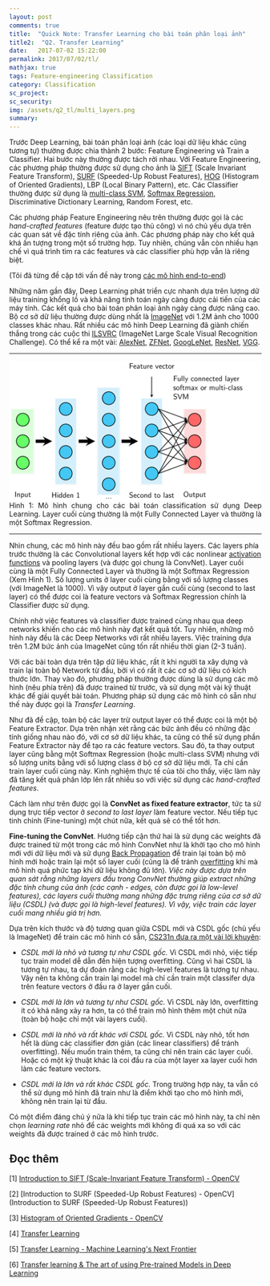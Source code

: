 ```yaml
---
layout: post
comments: true
title:  "Quick Note: Transfer Learning cho bài toán phân loại ảnh"
title2:  "Q2. Transfer Learning"
date:   2017-07-02 15:22:00
permalink: 2017/07/02/tl/
mathjax: true
tags: Feature-engineering Classification
category: Classification
sc_project:
sc_security:
img: /assets/q2_tl/multi_layers.png
summary:
---
```




Trước Deep Learning, bài toán phân loại ảnh (các loại dữ liệu khác cũng tương tự) thường được chia thành 2 bước: Feature Engineering và Train a Classifier. Hai bước này thường được tách rời nhau. Với Feature Engineering, các phương pháp thường được sử dụng cho ảnh là [SIFT](http://docs.opencv.org/3.1.0/da/df5/tutorial_py_sift_intro.html) (Scale Invariant Feature Transform), [SURF](http://docs.opencv.org/3.0-beta/doc/py_tutorials/py_feature2d/py_surf_intro/py_surf_intro.html) (Speeded-Up Robust Features), [HOG](http://www.learnopencv.com/histogram-of-oriented-gradients/) (Histogram of Oriented Gradients), LBP (Local Binary Pattern), etc. Các Classifier thường được sử dụng là [multi-class SVM](/2017/04/28/multiclasssmv/), [Softmax Regression](/2017/02/17/softmax/), Discriminative Dictionary Learning, Random Forest, etc.

Các phương pháp Feature Engineering nêu trên thường được gọi là các _hand-crafted features_ (feature được tạo thủ công) vì nó chủ yếu dựa trên các quan sát về đặc tính riêng của ảnh. Các phương pháp này cho kết quả khá ấn tượng trong một số trường hợp. Tuy nhiên, chúng vẫn còn nhiều hạn chế vì quá trình tìm ra các features và các classifier phù hợp vẫn là riêng biệt.

(Tôi đã từng đề cập tới vấn đề này trong [các mô hình end-to-end](/2017/04/28/multiclasssmv/#-mo-hinh-end-to-end))

Những năm gần đây, Deep Learning phát triển cực nhanh dựa trên lượng dữ liệu training khổng lồ và khả năng tính toán ngày càng được cải tiến của các máy tính. Các kết quả cho bài toán phân loại ảnh ngày càng được nâng cao. Bộ cơ sở dữ liệu thường được dùng nhất là [ImageNet](https://www.image-net.org) với 1.2M ảnh cho 1000 classes khác nhau. Rất nhiều các mô hình Deep Learning đã giành chiến thắng trong các cuộc thi [ILSVRC](https://www.google.com/search?client=opera&q=imagenet+results&sourceid=opera&ie=UTF-8&oe=UTF-8#q=ILSVRC+) (ImageNet Large Scale Visual Recognition Challenge). Có thể kể ra một vài: [AlexNet](https://papers.nips.cc/paper/4824-imagenet-classification-with-deep-convolutional-neural-networks.pdf), [ZFNet](https://www.cs.nyu.edu/~fergus/papers/zeilerECCV2014.pdf), [GoogLeNet](https://arxiv.org/abs/1409.4842v1), [ResNet](https://arxiv.org/pdf/1502.01852.pdf), [VGG](https://www.robots.ox.ac.uk/~vgg/research/very_deep/).

<hr>
<div class="imgcap">
<img src ="/assets/q2_tl/multi_layers.png" align = "center" width = "800">
</div>

<div class = "thecap" style = "text-align: justify" >Hình 1: Mô hình chung cho các bài toán classification sử dụng Deep Learning. Layer cuối cùng thường là một Fully Connected Layer và thường là một Softmax Regression.</div>
<hr>

Nhìn chung, các mô hình này đều bao gồm rất nhiều layers. Các layers phía trước thường là các Convolutional layers kết hợp với các nonlinear [activation functions](/2017/02/24/mlp/#-activation-functions) và pooling layers (và được gọi chung là ConvNet). Layer cuối cùng là một Fully Connected Layer và thường là một Softmax Regression (Xem Hình 1). Số lượng units ở layer cuối cùng bằng với số lượng classes (với ImageNet là 1000). Vì vậy output ở layer gần cuối cùng (second to last layer) có thể được coi là feature vectors và Softmax Regression chính là Classifier được sử dụng.

Chính nhờ việc features và classifier được trained cùng nhau qua deep networks khiến cho các mô hình này đạt kết quả tốt. Tuy nhiên, những mô hình này đều là các Deep Networks với rất nhiều layers. Việc training dựa trên 1.2M bức ảnh của ImageNet cũng tốn rất nhiều thời gian (2-3 tuần).

Với các bài toàn dựa trên tập dữ liệu khác, rất ít khi người ta xây dựng và train lại toàn bộ Network từ đầu, bởi vì có rất ít các cơ sở dữ liệu có kích thước lớn. Thay vào đó, phương pháp thường được dùng là sử dụng các mô hình (nêu phía trên) đã được trained từ trước, và sử dụng một vài kỹ thuật khác để giải quyết bài toán. Phương pháp sử dụng các mô hình có sẵn như thế này được gọi là _Transfer Learning_.

Như đã đề cập, toàn bộ các layer trừ output layer có thể được coi là một bộ Feature Extractor. Dựa trên nhận xét rằng các bức ảnh đều có những đặc tính giống nhau nào đó, với cơ sở dữ liệu khác, ta cũng có thể sử dụng phần Feature Extractor này để tạo ra các feature vectors. Sau đó, ta thay output layer cũng bằng một Softmax Regression (hoặc multi-class SVM) nhưng với số lượng units bằng với số lượng class ở bộ cơ sở dữ liệu mới. Ta chỉ cần train layer cuối cùng này. Kinh nghiệm thực tế của tôi cho thấy, việc làm này đã tăng kết quả phân lớp lên rất nhiều so với việc sử dụng các _hand-crafted features_.

Cách làm như trên được gọi là __ConvNet as fixed feature extractor__, tức ta sử dụng trực tiếp vector ở _second to last layer_ làm feature vector. Nếu tiếp tục tinh chỉnh (Fine-tuning) một chút nữa, kết quả sẽ có thể tốt hơn.

__Fine-tuning the ConvNet__. Hướng tiếp cận thứ hai là sử dụng các weights đã được trained từ một trong các mô hình ConvNet như là khởi tạo cho mô hình mới với dữ liệu mới và sử dụng [Back Propagation](/2017/02/24/mlp/#-backpropagation) để train lại toàn bộ mô hình mới hoặc train lại một số layer cuối (cũng là để tránh [overfitting](/2017/03/04/overfitting/) khi mà mô hình quá phức tạp khi dữ liệu không đủ lớn). _Việc này được dựa trên quan sát rằng những layers đầu trong ConvNet thường giúp extract những đặc tính chung của ảnh (các cạnh - edges, còn được gọi là low-level features), các layers cuối thường mang những đặc trưng riêng của cơ sở dữ liệu (CSDL) (và được gọi là high-level features). Vì vậy, việc train các layer cuối mang nhiều giá trị hơn._

Dựa trên kích thước và độ tương quan giữa CSDL mới và CSDL gốc (chủ yếu là ImageNet) để train các mô hình có sẵn, [CS231n đưa ra một vài lời khuyên](http://cs231n.github.io/transfer-learning/#tf):

* _CSDL mới là nhỏ và tương tự như CSDL gốc._ Vì CSDL mới nhỏ, việc tiếp tục train model dễ dẫn đến hiện tượng overfitting. Cũng vì hai CSDL là tương tự nhau, ta dự đoán rằng các high-level features là tương tự nhau. Vậy nên ta không cần train lại model mà chỉ cần train một classifer dựa trên feature vectors ở đầu ra ở layer gần cuối.

* _CSDL mới là lớn và tương tự như CSDL gốc._ Vì CSDL này lớn, overfitting ít có khả năng xảy ra hơn, ta có thể train mô hình thêm một chút nữa (toàn bộ hoặc chỉ một vài layers cuối).

* _CSDL mới là nhỏ và rất khác với CSDL gốc._ Vì CSDL này nhỏ, tốt hơn hết là dùng các classifier đơn giản (các linear classifiers) để tránh overfitting). Nếu muốn train thêm, ta cũng chỉ nên train các layer cuối. Hoặc có một kỹ thuật khác là coi đầu ra của một layer xa layer cuối hơn làm các feature vectors.

* _CSDL mới là lớn và rất khác CSDL gốc._ Trong trường hợp này, ta vẫn có thể sử dụng mô hình đã train như là điểm khởi tạo cho mô hình mới, không nên train lại từ đầu.

Có một điểm đáng chú ý nữa là khi tiếp tục train các mô hình này, ta chỉ nên chọn _learning rate_ nhỏ để các weights mới không đi quá xa so với các weights đã được trained ở các mô hình trước.




<a name="tai-lieu-tham-khao"></a>

## Đọc thêm
[1] [Introduction to SIFT (Scale-Invariant Feature Transform) - OpenCV](http://docs.opencv.org/3.1.0/da/df5/tutorial_py_sift_intro.html)

[2] [Introduction to SURF (Speeded-Up Robust Features) - OpenCV](Introduction to SURF (Speeded-Up Robust Features))

[3] [Histogram of Oriented Gradients - OpenCV](http://www.learnopencv.com/histogram-of-oriented-gradients/)

[4] [Transfer Learning](http://cs231n.github.io/transfer-learning/#tf)

[5] [Transfer Learning - Machine Learning's Next Frontier](http://sebastianruder.com/transfer-learning/)

[6] [Transfer learning & The art of using Pre-trained Models in Deep Learning](https://www.analyticsvidhya.com/blog/2017/06/transfer-learning-the-art-of-fine-tuning-a-pre-trained-model/)
